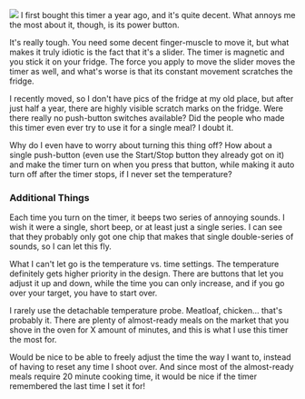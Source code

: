 
![](/content-pics/blog/Kitchen-Timer-1.jpg) I first bought this timer a year ago, and it's quite decent. What annoys
me the most about it, though, is its power button.

It's really tough. You need some decent finger-muscle to move it, but
what makes it truly idiotic is the fact that it's a slider.
The timer is magnetic and you stick it on your fridge. The force
you apply to move the slider moves the timer as well, and what's worse is
that its constant movement scratches the fridge.

I recently moved, so I don't have pics of the fridge at my old place, but
after just half a year, there are highly visible scratch marks on the fridge. Were there really no push-button switches available? Did the people
who made this timer even ever try to use it for a single meal? I
doubt it.

Why do I even have to worry about turning this thing off? How about
a single push-button (even use the Start/Stop button they already
got on it) and make the timer turn on when you press that button, while
making it auto turn off after the timer stops, if I never
set the temperature?

### Additional Things

Each time you turn on the timer, it beeps two series of annoying sounds.
I wish it were a single, short beep, or at least just a single series.
I can see that they probably only got one chip that makes that
single double-series of sounds, so I can let this fly.

What I can't let go is the temperature vs. time settings. The
temperature definitely gets higher priority in the design. There
are buttons that let you adjust it up and down, while the time you can
only increase, and if you go over your target, you have to start over.

I rarely use the detachable temperature probe. Meatloaf, chicken...
that's probably it. There are plenty of almost-ready meals on the market
that you shove in the oven for X amount of minutes, and this is what
I use this timer the most for.

Would be nice to be able to freely adjust the time the way I want to,
instead of having to reset any time I shoot over. And since most
of the almost-ready meals require 20 minute cooking time, it would
be nice if the timer remembered the last time I set it for!
